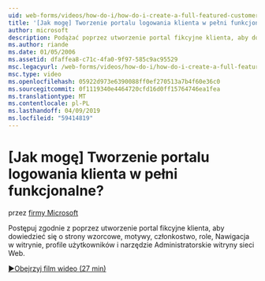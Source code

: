 ```yaml
---
uid: web-forms/videos/how-do-i/how-do-i-create-a-full-featured-customer-login-portal
title: '[Jak mogę] Tworzenie portalu logowania klienta w pełni funkcjonalne? | Microsoft Docs'
author: microsoft
description: Podążać poprzez utworzenie portal fikcyjne klienta, aby dowiedzieć się więcej o strony wzorcowe, motywy, członkostwo, role, Nawigacja w witrynie, profile użytkowników i...
ms.author: riande
ms.date: 01/05/2006
ms.assetid: dfaffea8-c71c-4fa0-9f97-585c9ac95529
msc.legacyurl: /web-forms/videos/how-do-i/how-do-i-create-a-full-featured-customer-login-portal
msc.type: video
ms.openlocfilehash: 05922d973e6390088ff0ef270513a7b4f60e36c0
ms.sourcegitcommit: 0f1119340e4464720cfd16d0ff15764746ea1fea
ms.translationtype: MT
ms.contentlocale: pl-PL
ms.lasthandoff: 04/09/2019
ms.locfileid: "59414819"
---
```

# <a name="how-do-i-create-a-full-featured-customer-login-portal"></a>[Jak mogę] Tworzenie portalu logowania klienta w pełni funkcjonalne?

przez [firmy Microsoft](https://github.com/microsoft)

Postępuj zgodnie z poprzez utworzenie portal fikcyjne klienta, aby dowiedzieć się o strony wzorcowe, motywy, członkostwo, role, Nawigacja w witrynie, profile użytkowników i narzędzie Administratorskie witryny sieci Web.

[&#9654;Obejrzyj film wideo (27 min)](https://channel9.msdn.com/Blogs/ASP-NET-Site-Videos/how-do-i-create-a-full-featured-customer-login-portal)
